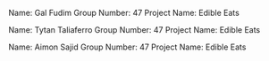 Name: Gal Fudim Group Number: 47 Project Name: Edible Eats

Name: Tytan Taliaferro Group Number: 47 Project Name: Edible Eats

Name: Aimon Sajid Group Number: 47 Project Name: Edible Eats
